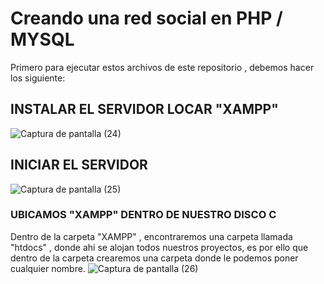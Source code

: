 # Creando una red social en PHP / MYSQL
Primero para ejecutar estos archivos de este repositorio , debemos hacer los siguiente:
## INSTALAR EL SERVIDOR LOCAR "XAMPP" 
![Captura de pantalla (24)](https://user-images.githubusercontent.com/54410742/63808306-41e36b80-c8e5-11e9-830f-f3e428e94d5e.png)
##  INICIAR EL SERVIDOR 
![Captura de pantalla (25)](https://user-images.githubusercontent.com/54410742/63808499-b4ece200-c8e5-11e9-9b87-025f4495f7d8.png)

### UBICAMOS "XAMPP" DENTRO DE NUESTRO DISCO  C 
Dentro de la carpeta "XAMPP" , encontraremos una carpeta llamada "htdocs" , donde ahi se alojan todos nuestros proyectos, es por ello que dentro de la carpeta crearemos una carpeta donde le podemos poner cualquier nombre.
![Captura de pantalla (26)](https://user-images.githubusercontent.com/54410742/63809134-237e6f80-c8e7-11e9-945d-0fd980dc75f0.png)
